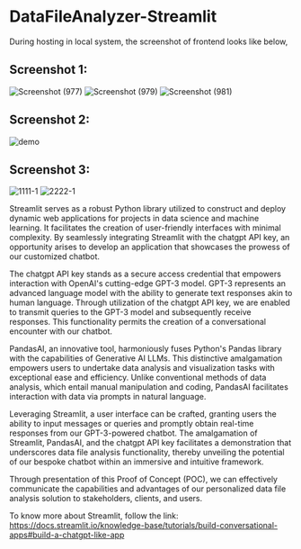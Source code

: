 # DataFileAnalyzer-Streamlit

During hosting in local system, the screenshot of frontend looks like below, 


## Screenshot 1:
![Screenshot (977)](https://github.com/acfilok96/DataFileAnalyzer-Streamlit/assets/88615645/601913dd-57ad-4362-9546-f4b64d1783f8)
![Screenshot (979)](https://github.com/acfilok96/DataFileAnalyzer-Streamlit/assets/88615645/23f1ca08-8ebe-40e1-9ee7-9e97740fca28)
![Screenshot (981)](https://github.com/acfilok96/DataFileAnalyzer-Streamlit/assets/88615645/114b4693-5a08-4135-a834-51586ab2763a)

## Screenshot 2:
![demo](https://github.com/acfilok96/DataFileAnalyzer-OpenAI-PandasAI-Streamlit/assets/88615645/0d3f63c7-04e8-4506-b055-0b43a6062e16)

## Screenshot 3:
![1111-1](https://github.com/acfilok96/DataFileAnalyzer-OpenAI-PandasAI-Streamlit/assets/88615645/cba36b13-839f-4f2b-949f-4777de87548e)
![2222-1](https://github.com/acfilok96/DataFileAnalyzer-OpenAI-PandasAI-Streamlit/assets/88615645/8f7ae148-2d8b-4c1c-97b6-47610af1d733)

Streamlit serves as a robust Python library utilized to construct and deploy dynamic web applications for projects in data science and machine learning. It facilitates the creation of user-friendly interfaces with minimal complexity. By seamlessly integrating Streamlit with the chatgpt API key, an opportunity arises to develop an application that showcases the prowess of our customized chatbot.

The chatgpt API key stands as a secure access credential that empowers interaction with OpenAI's cutting-edge GPT-3 model. GPT-3 represents an advanced language model with the ability to generate text responses akin to human language. Through utilization of the chatgpt API key, we are enabled to transmit queries to the GPT-3 model and subsequently receive responses. This functionality permits the creation of a conversational encounter with our chatbot.

PandasAI, an innovative tool, harmoniously fuses Python's Pandas library with the capabilities of Generative AI LLMs. This distinctive amalgamation empowers users to undertake data analysis and visualization tasks with exceptional ease and efficiency. Unlike conventional methods of data analysis, which entail manual manipulation and coding, PandasAI facilitates interaction with data via prompts in natural language.

Leveraging Streamlit, a user interface can be crafted, granting users the ability to input messages or queries and promptly obtain real-time responses from our GPT-3-powered chatbot. The amalgamation of Streamlit, PandasAI, and the chatgpt API key facilitates a demonstration that underscores data file analysis functionality, thereby unveiling the potential of our bespoke chatbot within an immersive and intuitive framework.

Through presentation of this Proof of Concept (POC), we can effectively communicate the capabilities and advantages of our personalized data file analysis solution to stakeholders, clients, and users.

To know more about Streamlit, follow the link: https://docs.streamlit.io/knowledge-base/tutorials/build-conversational-apps#build-a-chatgpt-like-app
